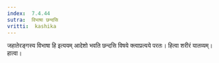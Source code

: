 ```yaml
---
index:  7.4.44
sutra:  विभाषा छन्दसि
vritti:  kashika 
---
```


जहातेरङ्गस्य विभाषा हि इत्ययम् आदेशो भवति छन्दसि विषये क्त्वाप्रत्यये परतः। हित्वा शरीरं यातव्यम्। हात्वा।

